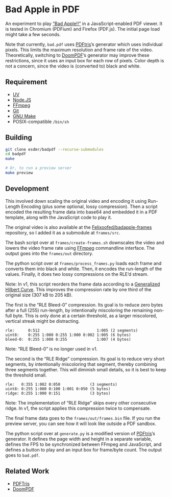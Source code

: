 # Bad Apple in PDF

An experiment to play [“Bad Apple!!”][bad-apple] in a JavaScript-enabled PDF
viewer. It is tested in Chromium (PDFium) and Firefox (PDF.js). The initial page
load might take a few seconds.

Note that currently, `bad.pdf` uses [PDFtris][pdftris]’s generator which uses
individual pixels. This limits the maximum resolution and frame rate of the
video. Theoretically, switching to [DoomPDF][doompdf]’s generator may improve
these restrictions, since it uses an input box for each row of pixels. Color
depth is not a concern, since the video is (converted to) black and white.

## Requirement

- [UV][uv]
- [Node.JS][nodejs]
- [FFmpeg][ffmpeg]
- [Git][git]
- [GNU Make][make]
- POSIX-compatible `/bin/sh`

## Building

```sh
git clone esdmr/badpdf --recurse-submodules
cd badpdf
make

# Or, to run a preview server
make preview
```

## Development

This involved down scaling the original video and encoding it using
Run-Length Encoding (plus some optional, lossy compression). Then a script
encoded the resulting frame data into base64 and embedded it in a PDF template,
along with the JavaScript code to play it.

The original video is also available at the
[Felixoofed/badapple-frames][badapple-frames] repository, so I added it as a
submodule at `frames/src`.

The bash script over at `frames/create-frames.sh` downscales the video and
lowers the video frame rate using [FFmpeg][ffmpeg] commandline interface. The output goes
into the `frames/out` directory.

The python script over at `frames/process_frames.py` loads each frame and converts
them into black and white. Then, it encodes the run-length of the values.
Finally, it does two lossy compressions on the RLE’d stream.

Note: In v1, this script reorders the frame data according to a [Generalized
Hilbert Curve][gilbert]. This improves the compression rate by one third of the
original size (307 kB to 205 kB).

The first is the “RLE Bleed-0” compression. Its goal is to reduce zero bytes
after a full (255) run-length, by intentionally miscoloring the remaining
non-full byte. This is only done at a certain threshold, as a larger miscolored,
vertical streak might be distracting.

```
rle:      0:512                         1:005 (2 segments)
uint8:    0:255 1:000 0:255 1:000 0:002 1:005 (6 bytes)
bleed-0:  0:255 1:000 0:255             1:007 (4 bytes)
```

Note: “RLE Bleed-0” is no longer used in v1.

The second is the “RLE Ridge” compression. Its goal is to reduce very short
segments, by intentionally miscoloring that segment, thereby combining three
segments together. This will diminish small details, so it is best to keep the
threshold small.

```
rle:   0:355 1:002 0:050             (3 segments)
uint8: 0:255 1:000 0:100 1:001 0:050 (5 bytes)
ridge: 0:255 1:000 0:151             (3 bytes)
```

Note: The implementation of “RLE Ridge” skips every other consecutive ridge.
In v1, the script applies this compression twice to compensate.

The final frame data goes to the `frames/out/frames.bin` file. If you run the
preview server, you can see how it will look like outside a PDF sandbox.

The python script over at `generate.py` is a modified version of
[PDFtris][pdftris]’s generator. It defines the page width and height in a
separate variable, defines the FPS to be synchronized between FFmpeg and
JavaScript, and defines a button to play and an input box for frame/byte count.
The output goes to `bad.pdf`.

## Related Work

- [PDFTris][pdftris]
- [DoomPDF][doompdf]

[bad-apple]: https://www.youtube.com/watch?v=i41KoE0iMYU
[badapple-frames]: https://github.com/Felixoofed/badapple-frames
[pdftris]: https://github.com/ThomasRinsma/pdftris
[doompdf]: https://github.com/ading2210/doompdf
[uv]: https://docs.astral.sh/uv/
[ffmpeg]: https://www.ffmpeg.org/
[make]: https://www.gnu.org/software/make/
[git]: https://git-scm.com/
[gilbert]: https://github.com/jakubcerveny/gilbert
[nodejs]: https://nodejs.org/
